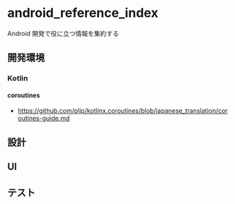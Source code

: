 # android_reference_index

Android 開発で役に立つ情報を集約する

## 開発環境

### Kotlin

#### coroutines

* https://github.com/pljp/kotlinx.coroutines/blob/japanese_translation/coroutines-guide.md

## 設計

## UI

## テスト
